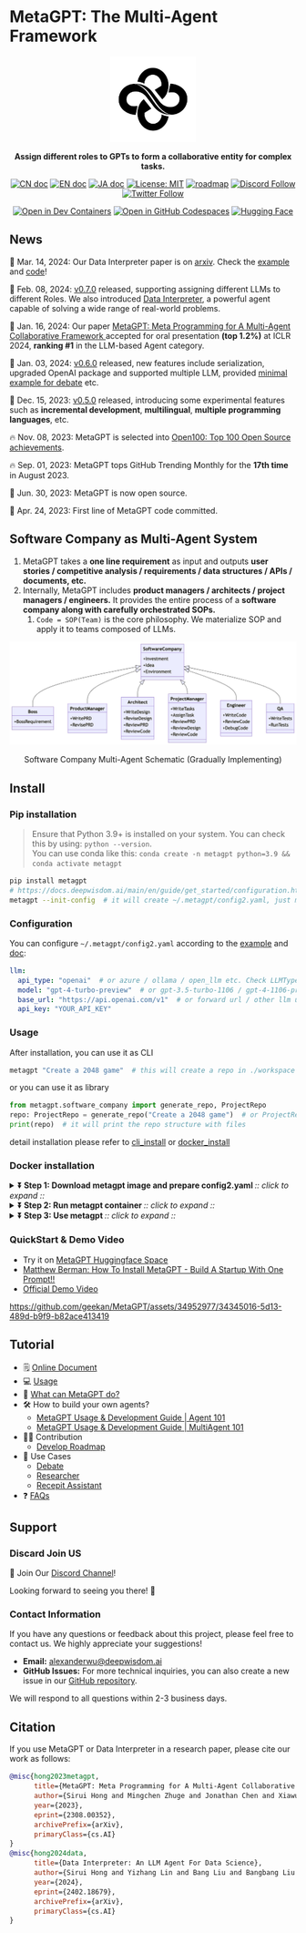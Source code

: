 
# MetaGPT: The Multi-Agent Framework

<p align="center">
<a href=""><img src="docs/resources/MetaGPT-new-log.png" alt="MetaGPT logo: Enable GPT to work in software company, collaborating to tackle more complex tasks." width="150px"></a>
</p>

<p align="center">
<b>Assign different roles to GPTs to form a collaborative entity for complex tasks.</b>
</p>

<p align="center">
<a href="docs/README_CN.md"><img src="https://img.shields.io/badge/文档-中文版-blue.svg" alt="CN doc"></a>
<a href="README.md"><img src="https://img.shields.io/badge/document-English-blue.svg" alt="EN doc"></a>
<a href="docs/README_JA.md"><img src="https://img.shields.io/badge/ドキュメント-日本語-blue.svg" alt="JA doc"></a>
<a href="https://opensource.org/licenses/MIT"><img src="https://img.shields.io/badge/License-MIT-blue.svg" alt="License: MIT"></a>
<a href="docs/ROADMAP.md"><img src="https://img.shields.io/badge/ROADMAP-路线图-blue" alt="roadmap"></a>
<a href="https://discord.gg/DYn29wFk9z"><img src="https://dcbadge.vercel.app/api/server/DYn29wFk9z?style=flat" alt="Discord Follow"></a>
<a href="https://twitter.com/MetaGPT_"><img src="https://img.shields.io/twitter/follow/MetaGPT?style=social" alt="Twitter Follow"></a>
</p>

<p align="center">
   <a href="https://vscode.dev/redirect?url=vscode://ms-vscode-remote.remote-containers/cloneInVolume?url=https://github.com/geekan/MetaGPT"><img src="https://img.shields.io/static/v1?label=Dev%20Containers&message=Open&color=blue&logo=visualstudiocode" alt="Open in Dev Containers"></a>
   <a href="https://codespaces.new/geekan/MetaGPT"><img src="https://img.shields.io/badge/Github_Codespace-Open-blue?logo=github" alt="Open in GitHub Codespaces"></a>
   <a href="https://huggingface.co/spaces/deepwisdom/MetaGPT" target="_blank"><img alt="Hugging Face" src="https://img.shields.io/badge/%F0%9F%A4%97%20-Hugging%20Face-blue?color=blue&logoColor=white" /></a>
</p>

## News
🚀 Mar. 14, 2024: Our Data Interpreter paper is on [arxiv](https://arxiv.org/abs/2402.18679). Check the [example](https://docs.deepwisdom.ai/main/en/DataInterpreter/) and [code](https://github.com/geekan/MetaGPT/tree/main/examples/di)!

🚀 Feb. 08, 2024: [v0.7.0](https://github.com/geekan/MetaGPT/releases/tag/v0.7.0) released, supporting assigning different LLMs to different Roles. We also introduced [Data Interpreter](https://github.com/geekan/MetaGPT/blob/main/examples/di/README.md), a powerful agent capable of solving a wide range of real-world problems.

🚀 Jan. 16, 2024: Our paper [MetaGPT: Meta Programming for A Multi-Agent Collaborative Framework
](https://arxiv.org/abs/2308.00352) accepted for oral presentation **(top 1.2%)** at ICLR 2024, **ranking #1** in the LLM-based Agent category.

🚀 Jan. 03, 2024: [v0.6.0](https://github.com/geekan/MetaGPT/releases/tag/v0.6.0) released, new features include serialization, upgraded OpenAI package and supported multiple LLM, provided [minimal example for debate](https://github.com/geekan/MetaGPT/blob/main/examples/debate_simple.py) etc.

🚀 Dec. 15, 2023: [v0.5.0](https://github.com/geekan/MetaGPT/releases/tag/v0.5.0) released, introducing some experimental features such as **incremental development**, **multilingual**, **multiple programming languages**, etc.

🔥 Nov. 08, 2023: MetaGPT is selected into [Open100: Top 100 Open Source achievements](https://www.benchcouncil.org/evaluation/opencs/annual.html).

🔥 Sep. 01, 2023: MetaGPT tops GitHub Trending Monthly for the **17th time** in August 2023.

🌟 Jun. 30, 2023: MetaGPT is now open source.

🌟 Apr. 24, 2023: First line of MetaGPT code committed.

## Software Company as Multi-Agent System

1. MetaGPT takes a **one line requirement** as input and outputs **user stories / competitive analysis / requirements / data structures / APIs / documents, etc.**
2. Internally, MetaGPT includes **product managers / architects / project managers / engineers.** It provides the entire process of a **software company along with carefully orchestrated SOPs.**
   1. `Code = SOP(Team)` is the core philosophy. We materialize SOP and apply it to teams composed of LLMs.

![A software company consists of LLM-based roles](docs/resources/software_company_cd.jpeg)

<p align="center">Software Company Multi-Agent Schematic (Gradually Implementing)</p>

## Install

### Pip installation

> Ensure that Python 3.9+ is installed on your system. You can check this by using: `python --version`.  
> You can use conda like this: `conda create -n metagpt python=3.9 && conda activate metagpt`

```bash
pip install metagpt
# https://docs.deepwisdom.ai/main/en/guide/get_started/configuration.html
metagpt --init-config  # it will create ~/.metagpt/config2.yaml, just modify it to your needs
```

### Configuration

You can configure `~/.metagpt/config2.yaml` according to the [example](https://github.com/geekan/MetaGPT/blob/main/config/config2.example.yaml) and [doc](https://docs.deepwisdom.ai/main/en/guide/get_started/configuration.html):

```yaml
llm:
  api_type: "openai"  # or azure / ollama / open_llm etc. Check LLMType for more options
  model: "gpt-4-turbo-preview"  # or gpt-3.5-turbo-1106 / gpt-4-1106-preview
  base_url: "https://api.openai.com/v1"  # or forward url / other llm url
  api_key: "YOUR_API_KEY"
```

### Usage

After installation, you can use it as CLI

```bash
metagpt "Create a 2048 game"  # this will create a repo in ./workspace
```

or you can use it as library

```python
from metagpt.software_company import generate_repo, ProjectRepo
repo: ProjectRepo = generate_repo("Create a 2048 game")  # or ProjectRepo("<path>")
print(repo)  # it will print the repo structure with files
```

detail installation please refer to [cli_install](https://docs.deepwisdom.ai/main/en/guide/get_started/installation.html#install-stable-version)
 or [docker_install](https://docs.deepwisdom.ai/main/en/guide/get_started/installation.html#install-with-docker)

### Docker installation
<details><summary><strong>⏬ Step 1: Download metagpt image and prepare config2.yaml </strong><i>:: click to expand ::</i></summary>
<div>

```bash
docker pull metagpt/metagpt:latest
mkdir -p /opt/metagpt/{config,workspace}
docker run --rm metagpt/metagpt:latest cat /app/metagpt/config/config2.yaml > /opt/metagpt/config/config2.yaml
vim /opt/metagpt/config/config2.yaml # Change the config
```

</div>
</details>

<details><summary><strong>⏬ Step 2: Run metagpt container </strong><i>:: click to expand ::</i></summary>
<div>

```bash
docker run --name metagpt -d \
    --privileged \
    -v /opt/metagpt/config/config2.yaml:/app/metagpt/config/config2.yaml \
    -v /opt/metagpt/workspace:/app/metagpt/workspace \
    metagpt/metagpt:latest
```

</div>
</details>

<details><summary><strong>⏬ Step 3: Use metagpt </strong><i>:: click to expand ::</i></summary>
<div>

```bash
docker exec -it metagpt /bin/bash
$ metagpt "Create a 2048 game"  # this will create a repo in ./workspace
```

</div>
</details>

### QuickStart & Demo Video
- Try it on [MetaGPT Huggingface Space](https://huggingface.co/spaces/deepwisdom/MetaGPT)
- [Matthew Berman: How To Install MetaGPT - Build A Startup With One Prompt!!](https://youtu.be/uT75J_KG_aY)
- [Official Demo Video](https://github.com/geekan/MetaGPT/assets/2707039/5e8c1062-8c35-440f-bb20-2b0320f8d27d)

https://github.com/geekan/MetaGPT/assets/34952977/34345016-5d13-489d-b9f9-b82ace413419

## Tutorial

- 🗒 [Online Document](https://docs.deepwisdom.ai/main/en/)
- 💻 [Usage](https://docs.deepwisdom.ai/main/en/guide/get_started/quickstart.html)  
- 🔎 [What can MetaGPT do?](https://docs.deepwisdom.ai/main/en/guide/get_started/introduction.html)
- 🛠 How to build your own agents? 
  - [MetaGPT Usage & Development Guide | Agent 101](https://docs.deepwisdom.ai/main/en/guide/tutorials/agent_101.html)
  - [MetaGPT Usage & Development Guide | MultiAgent 101](https://docs.deepwisdom.ai/main/en/guide/tutorials/multi_agent_101.html)
- 🧑‍💻 Contribution
  - [Develop Roadmap](docs/ROADMAP.md)
- 🔖 Use Cases
  - [Debate](https://docs.deepwisdom.ai/main/en/guide/use_cases/multi_agent/debate.html)
  - [Researcher](https://docs.deepwisdom.ai/main/en/guide/use_cases/agent/researcher.html)
  - [Recepit Assistant](https://docs.deepwisdom.ai/main/en/guide/use_cases/agent/receipt_assistant.html)
- ❓ [FAQs](https://docs.deepwisdom.ai/main/en/guide/faq.html)

## Support

### Discard Join US
📢 Join Our [Discord Channel](https://discord.gg/ZRHeExS6xv)!

Looking forward to seeing you there! 🎉

### Contact Information

If you have any questions or feedback about this project, please feel free to contact us. We highly appreciate your suggestions!

- **Email:** alexanderwu@deepwisdom.ai
- **GitHub Issues:** For more technical inquiries, you can also create a new issue in our [GitHub repository](https://github.com/geekan/metagpt/issues).

We will respond to all questions within 2-3 business days.

## Citation

If you use MetaGPT or Data Interpreter in a research paper, please cite our work as follows:

```bibtex
@misc{hong2023metagpt,
      title={MetaGPT: Meta Programming for A Multi-Agent Collaborative Framework}, 
      author={Sirui Hong and Mingchen Zhuge and Jonathan Chen and Xiawu Zheng and Yuheng Cheng and Ceyao Zhang and Jinlin Wang and Zili Wang and Steven Ka Shing Yau and Zijuan Lin and Liyang Zhou and Chenyu Ran and Lingfeng Xiao and Chenglin Wu and Jürgen Schmidhuber},
      year={2023},
      eprint={2308.00352},
      archivePrefix={arXiv},
      primaryClass={cs.AI}
}
@misc{hong2024data,
      title={Data Interpreter: An LLM Agent For Data Science}, 
      author={Sirui Hong and Yizhang Lin and Bang Liu and Bangbang Liu and Binhao Wu and Danyang Li and Jiaqi Chen and Jiayi Zhang and Jinlin Wang and Li Zhang and Lingyao Zhang and Min Yang and Mingchen Zhuge and Taicheng Guo and Tuo Zhou and Wei Tao and Wenyi Wang and Xiangru Tang and Xiangtao Lu and Xiawu Zheng and Xinbing Liang and Yaying Fei and Yuheng Cheng and Zongze Xu and Chenglin Wu},
      year={2024},
      eprint={2402.18679},
      archivePrefix={arXiv},
      primaryClass={cs.AI}
}

```

